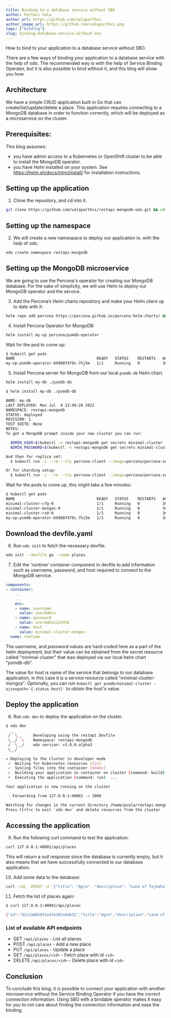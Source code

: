 ```yaml
---
title: Binding to a database service without SBO
author: Parthvi Vala
author_url: https://github.com/valaparthvi
author_image_url: https://github.com/valaparthvi.png
tags: ["binding"]
slug: binding-database-service-without-sbo
---
```


How to bind to your application to a database service without SBO.

<!--truncate-->

There are a few ways of binding your application to a database service with the help of odo. The recommended way is with the help of Service Binding Operator, but it is also possible to bind without it, and this blog will show you how.


## Architecture
We have a simple CRUD application built in Go that can create/list/update/delete a place. This application requires connecting to a MongoDB database in order to function correctly, which will be deployed as a microservice on the cluster.

## Prerequisites:
This blog assumes:
- you have admin access to a Kubernetes or OpenShift cluster to be able to install the MongoDB operator.
- you have _Helm_ installed on your system. See https://helm.sh/docs/intro/install/ for installation instructions.

## Setting up the application
1. Clone the repository, and cd into it.
```sh
git clone https://github.com/valaparthvi/restapi-mongodb-odo.git && cd restapi-mongodb-odo
```

## Setting up the namespace
2. We will create a new namespace to deploy our application in, with the help of odo.
```sh
odo create namespace restapi-mongodb
```


## Setting up the MongoDB microservice
We are going to use the Percona's operator for creating our MongoDB database. For the sake of simplicity, we will use Helm to deploy our MongoDB operator and the service.

3. Add the Percona’s Helm charts repository and make your Helm client up to date with it:
```sh
helm repo add percona https://percona.github.io/percona-helm-charts/ && helm repo update
```

4. Install Percona Operator for MongoDB:
```sh
helm install my-op percona/psmdb-operator
```
Wait for the pod to come up:
```sh
$ kubectl get pods
NAME                                    READY   STATUS    RESTARTS   AGE
my-op-psmdb-operator-69d88f479c-7hj5m   1/1     Running   0          3m34s
```

5. Install Percona server for MongoDB from our local `psmdb-db` Helm chart.
```sh
helm install my-db ./psmdb-db
```

```sh
$ helm install my-db ./psmdb-db

NAME: my-db
LAST DEPLOYED: Mon Jul  4 13:49:26 2022
NAMESPACE: restapi-mongodb
STATUS: deployed
REVISION: 1
TEST SUITE: None
NOTES:
To get a MongoDB prompt inside your new cluster you can run:

  ADMIN_USER=$(kubectl -n restapi-mongodb get secrets minimal-cluster -o jsonpath="{.data.MONGODB_USER_ADMIN_USER}" | base64 --decode)
  ADMIN_PASSWORD=$(kubectl -n restapi-mongodb get secrets minimal-cluster -o jsonpath="{.data.MONGODB_USER_ADMIN_PASSWORD}" | base64 --decode)

And then for replica set:
  $ kubectl run -i --rm --tty percona-client --image=percona/percona-server-mongodb:4.4 --restart=Never -- mongo "mongodb+srv://${ADMIN_USER}:${ADMIN_PASSWORD}@minimal-cluster-rs0.restapi-mongodb.svc.cluster.local/admin?replicaSet=rs0&ssl=false"

Or for sharding setup:
  $ kubectl run -i --rm --tty percona-client --image=percona/percona-server-mongodb:4.4 --restart=Never -- mongo "mongodb://${ADMIN_USER}:${ADMIN_PASSWORD}@minimal-cluster-mongos.restapi-mongodb.svc.cluster.local/admin?ssl=false"
```

Wait for the pods to come up, this might take a few minutes:
```sh
$ kubectl get pods
NAME                                    READY   STATUS    RESTARTS   AGE
minimal-cluster-cfg-0                   1/1     Running   0          3m6s
minimal-cluster-mongos-0                1/1     Running   0          3m5s
minimal-cluster-rs0-0                   1/1     Running   0          3m5s
my-op-psmdb-operator-69d88f479c-7hj5m   1/1     Running   0          3m34s
```

## Download the devfile.yaml
6. Run `odo init` to fetch the necessary devfile.
```sh
odo init --devfile go --name places
```

7. Edit the 'runtime' container component in devfile to add information such as username, password, and host required to connect to the MongoDB service.
```yaml
components:
- container:
    ...
    ...
    env:
    - name: username
      value: userAdmin
    - name: password
      value: userAdmin123456
    - name: host
      value: minimal-cluster-mongos
  name: runtime
```

The _username_, and _password_ values are hard-coded here as a part of the helm deployment, but their value can be obtained from the secret resource called "minimal-cluster" that was deployed via our local helm chart "psmdb-db".

The value for _host_ is name of the service that belongs to our database application, in this case it is a service resource called "minimal-cluster-mongos".
Optionally, you can run `kubectl get psmdb/minimal-cluster -ojsonpath='{.status.host}'` to obtain the host's value.

## Deploy the application
8. Run `odo dev` to deploy the application on the cluster.
```sh
$ odo dev
  __
 /  \__     Developing using the restapi Devfile
 \__/  \    Namespace: restapi-mongodb
 /  \__/    odo version: v3.0.0-alpha3
 \__/

↪ Deploying to the cluster in developer mode
 ✓  Waiting for Kubernetes resources [52s]
 ✓  Syncing files into the container [844ms]
 ✓  Building your application in container on cluster (command: build) [5s]
 •  Executing the application (command: run)  ...

Your application is now running on the cluster

 - Forwarding from 127.0.0.1:40001 -> 3000

Watching for changes in the current directory /home/pvala/restapi-mongodb-odo
Press Ctrl+c to exit `odo dev` and delete resources from the cluster
```

## Accessing the application
9. Run the following curl command to test the application:
```sh
curl 127.0.0.1:40001/api/places
```
This will return a _null_ response since the database is currently empty, but it also means that we have successfully connected to our database application.

10. Add some data to the database:
```sh
curl -sSL -XPOST -d '{"title": "Agra", "description": "Land of Tajmahal"}' 127.0.0.1:40001/api/places
```

11. Fetch the list of places again:
```sh
$ curl 127.0.0.1:40001/api/places

{"id":"62c2a0659fa147e382a4db31","title":"Agra","description":"Land of Tajmahal"}
```

### List of available API endpoints
- GET `/api/places` - List all places
- POST `/api/places` - Add a new place
- PUT `/api/places` - Update a place
- GET `/api/places/<id>` - Fetch place with id `<id>`
- DELETE `/api/places/<id>` - Delete place with id `<id>`

## Conclusion
To conclude this blog, it is possible to connect your application with another microservice without the Service Binding Operator if you have the correct connection information. Using SBO with a bindable operator makes it easy for you to not care about finding the connection information and ease the binding.